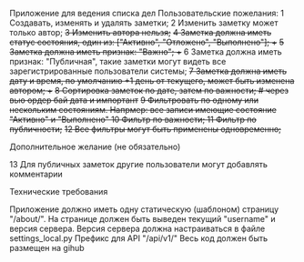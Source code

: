 Приложение для ведения списка дел
Пользовательские пожелания:
1 Создавать, изменять и удалять заметки;
2 Изменить заметку может только автор;
~~3 Изменить автора нельзя;~~
~~4 Заметка должна иметь статус состояния, один из:
    ["Активно", "Отложено", "Выполнено"]; +~~
~~5 Заметка должна иметь признак: "Важно"; +~~
6 Заметка должна иметь признак: "Публичная",
    такие заметки могут видеть
    все зарегистрированные пользователи системы; 
~~7 Заметка должна иметь дату и время,
    по умолчанию +1 день от текущего,
    может быть изменена автором; +~~
~~8 Сортировка заметок по дате,
    затем по важности;  # через вью ордер бай дата и импортант~~
~~9 Фильтровать по одному или нескольким состояниям.
    Напрмер: все записи имеющие состояние "Активно" и "Выполнено"
10 Фильтр по важности;
11 Фильтр по публичности;~~
~~12 Все фильтры могут быть применены одновременно;~~

Дополнительное желание (не обязательно)

13 Для публичных заметок другие пользователи могут добавлять комментарии

Технические требования

Приложение должно иметь одну статическую (шаблоном) страницу "/about/".
На странице должен быть выведен текущий "username" и версия сервера.
Версия сервера должна настраиваться в файле settings_local.py
Префикс для API "/api/v1/"
Весь код должен быть размещен на gihub
